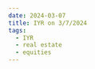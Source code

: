 ```yaml
---
date: 2024-03-07
title: IYR on 3/7/2024
tags: 
  - IYR
  - real estate
  - equities
---
```

<div class="post">
<snapshot-grid 
    :reports="['2024/03/06/CTA/IYR', '2024/03/07/CTA/IYR', '2024/03/07/MTP/IYR']"
    chart="2024/03/07/Chart/IYR"
/>
<p>

</p>
<p>

</p>
</div>